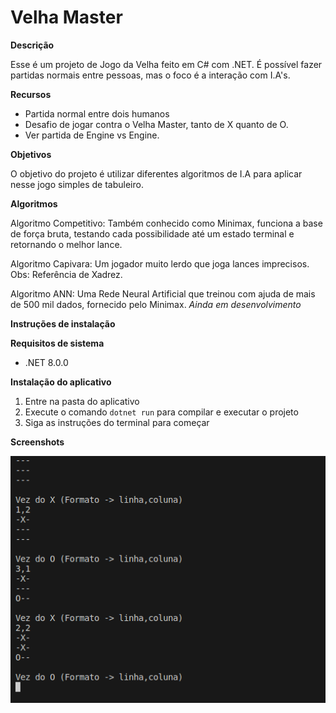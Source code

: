 # Velha Master

**Descrição**

 Esse é um projeto de Jogo da Velha feito em C# com .NET. É possível fazer partidas normais entre pessoas, mas o foco é a interação com I.A's.
 
**Recursos**

* Partida normal entre dois humanos
* Desafio de jogar contra o Velha Master, tanto de X quanto de O. 
* Ver partida de Engine vs Engine.

**Objetivos**

O objetivo do projeto é utilizar diferentes algoritmos de I.A para aplicar nesse jogo simples de tabuleiro.

**Algoritmos**

Algoritmo Competitivo: Também conhecido como Minimax, funciona a base de força bruta, testando cada possibilidade até um estado terminal e retornando o melhor lance.

Algoritmo Capivara: Um jogador muito lerdo que joga lances imprecisos. Obs: Referência de Xadrez.

Algoritmo ANN: Uma Rede Neural Artificial que treinou com ajuda de mais de 500 mil dados, fornecido pelo Minimax. *Ainda em desenvolvimento*

**Instruções de instalação**

**Requisitos de sistema**

* .NET 8.0.0

**Instalação do aplicativo**

1. Entre na pasta do aplicativo
2. Execute o comando `dotnet run` para compilar e executar o projeto
3. Siga as instruções do terminal para começar

**Screenshots**

![Exemplo de partida no terminal](other/Screenshot1.png)